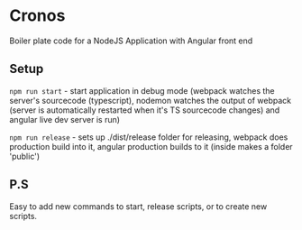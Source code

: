# Cronos
Boiler plate code for a NodeJS Application with Angular front end

## Setup
`npm run start` - start application in debug mode (webpack watches the server's sourcecode (typescript), nodemon watches the output of webpack (server is automatically restarted when it's TS sourcecode changes) and angular live dev server is run) 

`npm run release` - sets up ./dist/release folder for releasing, webpack does production build into it, angular production builds to it (inside makes a folder 'public')

## P.S
Easy to add new commands to start, release scripts, or to create new scripts. 